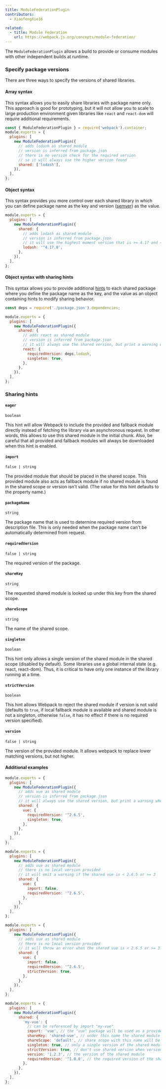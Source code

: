 ```yaml
---
title: ModuleFederationPlugin
contributors:
  - XiaofengXie16

related:
  - title: Module Federation
    url: https://webpack.js.org/concepts/module-federation/
---
```


The `ModuleFederationPlugin` allows a build to provide or consume modules with other independent builds at runtime.

### Specify package versions

There are three ways to specify the versions of shared libraries.

#### Array syntax

This syntax allows you to easily share libraries with package name only. This approach is good for prototyping, but it will not allow you to scale to large production environment given libraries like `react` and `react-dom` will require additional requirements.

```js
const { ModuleFederationPlugin } = require('webpack').container;
module.exports = {
  plugins: [
    new ModuleFederationPlugin({
      // adds lodash as shared module
      // version is inferred from package.json
      // there is no version check for the required version
      // so it will always use the higher version found
      shared: ['lodash'],
    }),
  ],
};
```

#### Object syntax

This syntax provides you more control over each shared library in which you can define package name as the key and version ([semver](https://semver.org/)) as the value.

```js
module.exports = {
  plugins: [
    new ModuleFederationPlugin({
      shared: {
        // adds lodash as shared module
        // version is inferred from package.json
        // it will use the highest moment version that is >= 4.17 and < 5
        lodash: '^4.17.0',
      },
    }),
  ],
};
```

#### Object syntax with sharing hints

This syntax allows you to provide additional [hints](#sharing-hints) to each shared package where you define the package name as the key, and the value as an object containing hints to modify sharing behavior.

```js
const deps = require('./package.json').dependencies;

module.exports = {
  plugins: [
    new ModuleFederationPlugin({
      shared: {
        // adds react as shared module
        // version is inferred from package.json
        // it will always use the shared version, but print a warning when the shared lodash is < 4.17 or >= 5
        react: {
          requiredVersion: deps.lodash,
          singleton: true,
        },
      },
    }),
  ],
};
```

### Sharing hints

#### **`eager`**

`boolean`

This hint will allow Webpack to include the provided and fallback module directly instead of fetching the library via an asynchronous request. In other words, this allows to use this shared module in the initial chunk. Also, be careful that all provided and fallback modules will always be downloaded when this hint is enabled.

#### **`import`**

`false | string`

The provided module that should be placed in the shared scope. This provided module also acts as fallback module if no shared module is found in the shared scope or version isn't valid. (The value for this hint defaults to the property name.)

#### **`packageName`**

`string`

The package name that is used to determine required version from description file. This is only needed when the package name can't be automatically determined from request.

#### **`requiredVersion`**

`false | string`

The required version of the package.

#### **`shareKey`**

`string`

The requested shared module is looked up under this key from the shared scope.

#### **`shareScope`**

`string`

The name of the shared scope.

#### **`singleton`**

`boolean`

This hint only allows a single version of the shared module in the shared scope (disabled by default). Some libraries use a global internal state (e.g. react, react-dom). Thus, it is critical to have only one instance of the library running at a time.

#### **`strictVersion`**

`boolean`

This hint allows Webpack to reject the shared module if version is not valid (defaults to `true`, if local fallback module is available and shared module is not a singleton, otherwise `false`, it has no effect if there is no required version specified).

#### **`version`**

`false | string`

The version of the provided module. It allows webpack to replace lower matching versions, but not higher.

#### **Additional examples**

```js
module.exports = {
  plugins: [
    new ModuleFederationPlugin({
      // adds vue as shared module
      // version is inferred from package.json
      // it will always use the shared version, but print a warning when the shared vue is < 2.6.5 or >= 3
      shared: {
        vue: {
          requiredVersion: '^2.6.5',
          singleton: true,
        },
      },
    }),
  ],
};
```

```js
module.exports = {
  plugins: [
    new ModuleFederationPlugin({
      // adds vue as shared module
      // there is no local version provided
      // it will emit a warning if the shared vue is < 2.6.5 or >= 3
      shared: {
        vue: {
          import: false,
          requiredVersion: '^2.6.5',
        },
      },
    }),
  ],
};
```

```js
module.exports = {
  plugins: [
    new ModuleFederationPlugin({
      // adds vue as shared module
      // there is no local version provided
      // it will throw an error when the shared vue is < 2.6.5 or >= 3
      shared: {
        vue: {
          import: false,
          requiredVersion: '^2.6.5',
          strictVersion: true,
        },
      },
    }),
  ],
};
```

```js
module.exports = {
  plugins: [
    new ModuleFederationPlugin({
      shared: {
        'my-vue': {
          // can be referenced by import "my-vue"
          import: 'vue', // the "vue" package will be used as a provided and fallback module
          shareKey: 'shared-vue', // under this name the shared module will be placed in the share scope
          shareScope: 'default', // share scope with this name will be used
          singleton: true, // only a single version of the shared module is allowed
          strictVersion: true, // don't use shared version when version isn't valid. Singleton or modules without fallback will throw, otherwise fallback is used
          version: '1.2.3', // the version of the shared module
          requiredVersion: '^1.0.0', // the required version of the shared module
        },
      },
    }),
  ],
};
```
